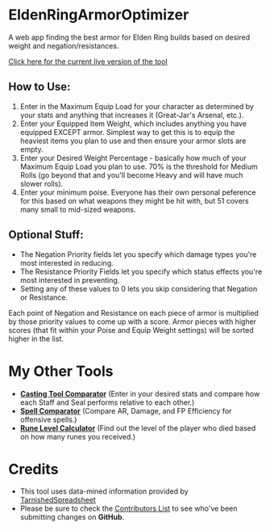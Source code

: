 # EldenRingArmorOptimizer
A web app finding the best armor for Elden Ring builds based on desired weight and negation/resistances.

[Click here for the current live version of the tool](https://jerp.tv/eldenring/armor/)

## How to Use:

1. Enter in the Maximum Equip Load for your character as determined by your stats and anything that increases it (Great-Jar's Arsenal, etc.).
2. Enter your Equipped Item Weight, which includes anything you have equipped EXCEPT armor.  Simplest way to get this is to equip the heaviest items you plan to use and then ensure your armor slots are empty.
3. Enter your Desired Weight Percentage - basically how much of your Maximum Equip Load you plan to use.  70% is the threshold for Medium Rolls (go beyond that and you'll become Heavy and will have much slower rolls).
4. Enter your minimum poise.  Everyone has their own personal peference for this based on what weapons they might be hit with, but 51 covers many small to mid-sized weapons.

## Optional Stuff:

* The Negation Priority fields let you specify which damage types you're most interested in reducing.
* The Resistance Priority Fields let you specify which status effects you're most interested in preventing.
* Setting any of these values to 0 lets you skip considering that Negation or Resistance.

Each point of Negation and Resistance on each piece of armor is multiplied by those priority values to come up with a score.  Armor pieces with higher scores (that fit within your Poise and Equip Weight settings) will be sorted higher in the list.


# My Other Tools

* **[Casting Tool Comparator](https://jerp.tv/eldenring/spelltools/)** (Enter in your desired stats and compare how each Staff and Seal performs relative to each other.)
* **[Spell Comparator](https://jerp.tv/eldenring/spells/)** (Compare AR, Damage, and FP Efficiency for offensive spells.)
* **[Rune Level Calculator](https://jerp.tv/eldenring/runes/)** (Find out the level of the player who died based on how many runes you received.)

# Credits

* This tool uses data-mined information provided by [TarnishedSpreadsheet](https://www.reddit.com/user/tarnishedspreadsheet)
* Please be sure to check the [Contributors List](https://github.com/jerpdoesgames/EldenRingArmorOptimizer/graphs/contributors) to see who've been submitting changes on **GitHub**.

